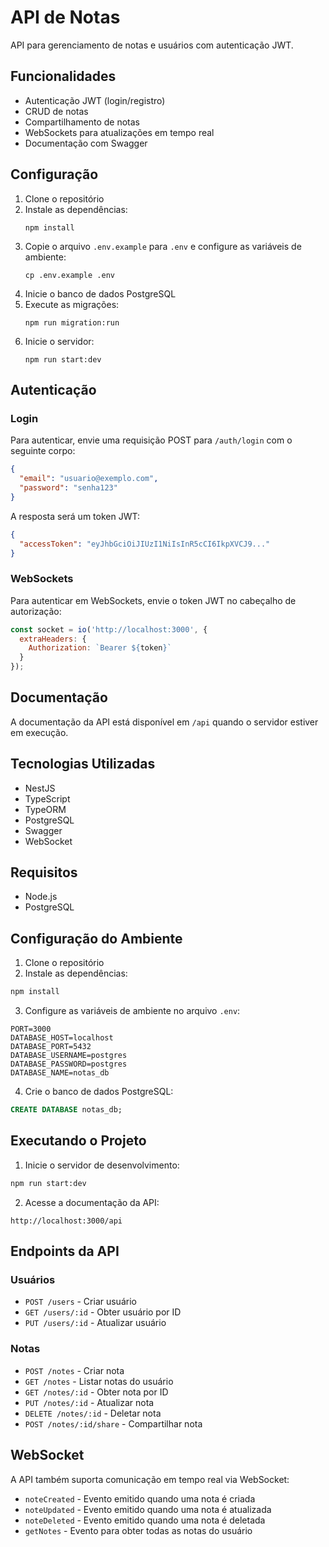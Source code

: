 # API de Notas

API para gerenciamento de notas e usuários com autenticação JWT.

## Funcionalidades

- Autenticação JWT (login/registro)
- CRUD de notas
- Compartilhamento de notas
- WebSockets para atualizações em tempo real
- Documentação com Swagger

## Configuração

1. Clone o repositório
2. Instale as dependências:
   ```
   npm install
   ```
3. Copie o arquivo `.env.example` para `.env` e configure as variáveis de ambiente:
   ```
   cp .env.example .env
   ```
4. Inicie o banco de dados PostgreSQL
5. Execute as migrações:
   ```
   npm run migration:run
   ```
6. Inicie o servidor:
   ```
   npm run start:dev
   ```

## Autenticação

### Login

Para autenticar, envie uma requisição POST para `/auth/login` com o seguinte corpo:

```json
{
  "email": "usuario@exemplo.com",
  "password": "senha123"
}
```

A resposta será um token JWT:

```json
{
  "accessToken": "eyJhbGciOiJIUzI1NiIsInR5cCI6IkpXVCJ9..."
}
```

### WebSockets

Para autenticar em WebSockets, envie o token JWT no cabeçalho de autorização:

```javascript
const socket = io('http://localhost:3000', {
  extraHeaders: {
    Authorization: `Bearer ${token}`
  }
});
```

## Documentação

A documentação da API está disponível em `/api` quando o servidor estiver em execução.

## Tecnologias Utilizadas

- NestJS
- TypeScript
- TypeORM
- PostgreSQL
- Swagger
- WebSocket

## Requisitos

- Node.js
- PostgreSQL

## Configuração do Ambiente

1. Clone o repositório
2. Instale as dependências:
```bash
npm install
```

3. Configure as variáveis de ambiente no arquivo `.env`:
```env
PORT=3000
DATABASE_HOST=localhost
DATABASE_PORT=5432
DATABASE_USERNAME=postgres
DATABASE_PASSWORD=postgres
DATABASE_NAME=notas_db
```

4. Crie o banco de dados PostgreSQL:
```sql
CREATE DATABASE notas_db;
```

## Executando o Projeto

1. Inicie o servidor de desenvolvimento:
```bash
npm run start:dev
```

2. Acesse a documentação da API:
```
http://localhost:3000/api
```

## Endpoints da API

### Usuários

- `POST /users` - Criar usuário
- `GET /users/:id` - Obter usuário por ID
- `PUT /users/:id` - Atualizar usuário

### Notas

- `POST /notes` - Criar nota
- `GET /notes` - Listar notas do usuário
- `GET /notes/:id` - Obter nota por ID
- `PUT /notes/:id` - Atualizar nota
- `DELETE /notes/:id` - Deletar nota
- `POST /notes/:id/share` - Compartilhar nota

## WebSocket

A API também suporta comunicação em tempo real via WebSocket:

- `noteCreated` - Evento emitido quando uma nota é criada
- `noteUpdated` - Evento emitido quando uma nota é atualizada
- `noteDeleted` - Evento emitido quando uma nota é deletada
- `getNotes` - Evento para obter todas as notas do usuário